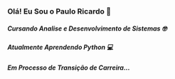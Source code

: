 

### Olá! Eu Sou o Paulo Ricardo 👋

##### Cursando Analise e Desenvolvimento de Sistemas 🤓

##### Atualmente Aprendendo Python 💻

##### Em Processo de Transição de Carreira...
